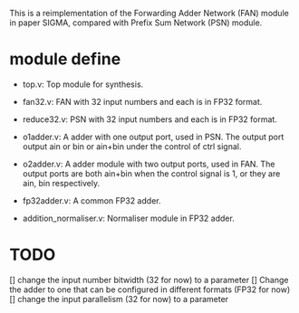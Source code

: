 This is a reimplementation of the Forwarding Adder Network (FAN) module in paper SIGMA, compared with Prefix Sum Network (PSN) module.

# module define

- top.v: Top module for synthesis.

- fan32.v: FAN with 32 input numbers and each is in FP32 format.

- reduce32.v: PSN with 32 input numbers and each is in FP32 format.

- o1adder.v: A adder with one output port, used in PSN. The output port output ain or bin or ain+bin under the control of ctrl signal.

- o2adder.v: A adder module with two output ports, used in FAN. The output ports are both ain+bin when the control signal is 1, or they are ain, bin respectively.

- fp32adder.v: A common FP32 adder.

- addition_normaliser.v: Normaliser module in FP32 adder.

# TODO
[] change the input number bitwidth (32 for now) to a parameter
[] Change the adder to one that can be configured in different formats (FP32 for now)
[] change the input parallelism (32 for now) to a parameter
